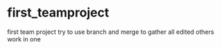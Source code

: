 # first_teamproject
first team project try to use branch and merge to gather all edited others work in one

